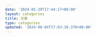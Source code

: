 ```yaml
---
date: '2024-01-29T17:44:17+08:00'
layout: categories
title: 分类
type: categories
updated: '2024-08-04T17:03:30.378+08:00'
---
```

